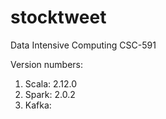 # stocktweet
Data Intensive Computing CSC-591

Version numbers:

1. Scala: 2.12.0 </br>
2. Spark: 2.0.2  </br>
3. Kafka:        </br>
